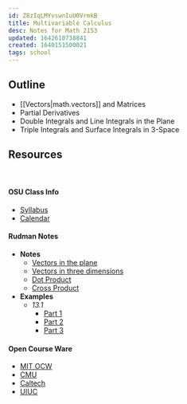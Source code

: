 ```yaml
---
id: Z8zIqLMYvswnIuU0VrmkB
title: Multivariable Calculus
desc: Notes for Math 2153
updated: 1642610738841
created: 1640151500021
tags: school
---
```

## Outline
- [[Vectors|math.vectors]] and Matrices
- Partial Derivatives
- Double Integrals and Line Integrals in the Plane
- Triple Integrals and Surface Integrals in 3-Space

## Resources 
<br>

#### OSU Class Info
  - [Syllabus](/assets/spr22/MultiCalc/calc3syl.pdf)
  - [Calendar](/assets/spr22/MultiCalc/calc3cal.pdf)


#### Rudman Notes
  - **Notes**
    - [Vectors in the plane](/assets/spr22/MultiCalc/13.1_Vectors_in_the_plane.pdf)
    - [Vectors in three dimensions](/assets/spr22/MultiCalc/13.2_Vectors_in_three_dimensions.pdf)
    - [Dot Product](/assets/spr22/MultiCalc/13.3_Dot_Product.pdf)
    - [Cross Product](/assets/spr22/MultiCalc/13.4_Cross_products.pdf)
  - **Examples**
    - *13.1*
      - [Part 1](/assets/spr22/MultiCalc/13.1_example_pg_1.jpg)
      - [Part 2](/assets/spr22/MultiCalc/13.1_example_pg_2.jpg)
      - [Part 3](/assets/spr22/MultiCalc/13.1_example_pg_3.jpg)
  
#### Open Course Ware
  - [MIT OCW](https://ocw.mit.edu/courses/mathematics/18-02sc-multivariable-calculus-fall-2010/index.htm)
  - [CMU](https://www.math.cmu.edu/~gautam/sj/teaching/2019-20/268-multid-calc/)
  - [Caltech](http://tamuz.caltech.edu/teaching/18.022/)
  - [UIUC](https://nmd.pages.math.illinois.edu/classes/2019/241/index.html)
